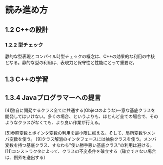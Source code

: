 # 読み進め方
## 1.2 C++の設計
### 1.2.2 型チェック
静的な型表現とコンパイル時型チェックの概念は、C++の効果的な利用の中核となる。静的な型の利用は、表現力と保守性と性能にとって重要だ。

## 1.3 C++の学習
## 1.3.4 Javaプログラマーへの提言
[4]独自に開発するクラス全てに共通する(Objectのような)一意な基底クラスを開発してはいけない。多くの場合、というよりも、ほとんど全ての場合で、そのようなクラスがなくても、より良い作業が行える。

[5]参照変数とポインタ変数の利用を最小限に抑える。そして、局所変数やメンバ変数を使う。
[9]クラス解消のインタフェースには抽象クラスを使う。メンバ変数を持つ基底クラス、すなわち"使い勝手悪い基底クラス"の利用は避ける。
[11]コンストラクタによって、クラスの不変条件を確立する（確立できない場合は、例外を送出する）